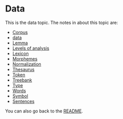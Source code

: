 # Data
This is the data topic. The notes in about this topic are:

- [Corpus](Corpus.md)
- [data](data.md)
- [Lemma](Lemma.md)
- [Levels of analysis](Levels%20of%20analysis.md)
- [Lexicon](Lexicon.md)
- [Morphemes](Morphemes.md)
- [Normalization](Normalization.md)
- [Thesaurus](Thesaurus.md)
- [Token](Token.md)
- [Treebank](Treebank.md)
- [Type](Type.md)
- [Words](Words.md)
- [Symbol](Symbol.md)
- [Sentences](Sentences.md)

You can also go back to the [README](../README.md).